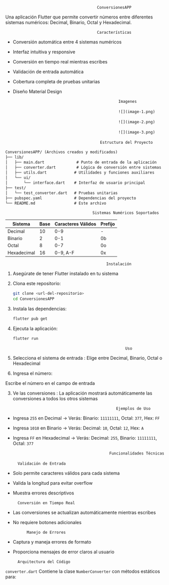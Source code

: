                                             ConversionesAPP

Una aplicación Flutter que permite convertir números entre diferentes sistemas numéricos: Decimal, Binario, Octal y Hexadecimal.

                                            Características

- Conversión automática entre 4 sistemas numéricos
- Interfaz intuitiva y responsive
- Conversión en tiempo real mientras escribes
- Validación de entrada automática
- Cobertura completa de pruebas unitarias
- Diseño Material Design

                                                    Imagenes

                                                    ![](image-1.png)
                                                    
                                                    ![](image-2.png)

                                                    ![](image-3.png)

                                            Estructura del Proyecto

```
ConversionesAPP/ (Archivos creados y modificados)
├── lib/
│   ├── main.dart              # Punto de entrada de la aplicación
│   ├── converter.dart         # Lógica de conversión entre sistemas
│   ├── utils.dart            # Utilidades y funciones auxiliares
│   └── ui/
│       └── interface.dart    # Interfaz de usuario principal
├── test/
│   └── test_converter.dart   # Pruebas unitarias
├── pubspec.yaml              # Dependencias del proyecto
└── README.md                 # Este archivo
```

                                          Sistemas Numéricos Soportados

| Sistema      | Base | Caracteres Válidos | Prefijo |
|--------------|------|--------------------|---------|
| Decimal      | 10   |         0-9        |     -   |
| Binario      |  2   |         0-1        |    0b   |
| Octal        |   8  |         0-7        |    0o   |
| Hexadecimal  |  16  |      0-9, A-F      |    0x   |

                                                Instalación

1. Asegúrate de tener Flutter instalado en tu sistema

2. Clona este repositorio:
   ```bash
   git clone <url-del-repositorio>
   cd ConversionesAPP
   ```
3. Instala las dependencias:
   ```bash
   flutter pub get
   ```
4. Ejecuta la aplicación:
   ```bash
   flutter run
   ```

                                                        Uso

1. Selecciona el sistema de entrada
: Elige entre Decimal, Binario, Octal o Hexadecimal

2. Ingresa el número: 

Escribe el número en el campo de entrada

3. Ve las conversiones
: La aplicación mostrará automáticamente las conversiones a todos los otros sistemas

                                                    Ejemplos de Uso

- Ingresa `255` en Decimal → Verás: Binario: `11111111`, Octal: `377`, Hex: `FF`
- Ingresa `1010` en Binario → Verás: Decimal: `10`, Octal: `12`, Hex: `A`
- Ingresa `FF` en Hexadecimal → Verás: Decimal: `255`, Binario: `11111111`, Octal: `377`

                                                Funcionalidades Técnicas

        Validación de Entrada

- Solo permite caracteres válidos para cada sistema
- Valida la longitud para evitar overflow
- Muestra errores descriptivos

        Conversión en Tiempo Real

- Las conversiones se actualizan automáticamente mientras escribes
- No requiere botones adicionales

            Manejo de Errores

- Captura y maneja errores de formato
- Proporciona mensajes de error claros al usuario

        Arquitectura del Código

`converter.dart`
Contiene la clase `NumberConverter` con métodos estáticos para: